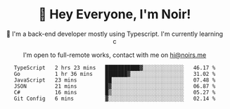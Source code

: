 <div align="center">

<h1 align="center">👋 Hey Everyone, I'm Noir! </h1>
  

 🎉  I'm a back-end developer mostly using Typescript. I'm currently learning c

   
<p align="center">

  I'm open to full-remote works, contact with me on [hi@noirs.me](mailto:hi@noirs.me)
 
 </p>
   

  
<!--START_SECTION:waka-->

```text
TypeScript   2 hrs 23 mins   ███████████▓░░░░░░░░░░░░░   46.17 %
Go           1 hr 36 mins    ███████▓░░░░░░░░░░░░░░░░░   31.02 %
JavaScript   23 mins         ██░░░░░░░░░░░░░░░░░░░░░░░   07.48 %
JSON         21 mins         █▓░░░░░░░░░░░░░░░░░░░░░░░   06.87 %
C#           16 mins         █▒░░░░░░░░░░░░░░░░░░░░░░░   05.27 %
Git Config   6 mins          ▓░░░░░░░░░░░░░░░░░░░░░░░░   02.14 %
```

<!--END_SECTION:waka-->
